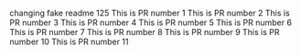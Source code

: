 changing fake readme 125
This is PR number 1
This is PR number 2
This is PR number 3
This is PR number 4
This is PR number 5
This is PR number 6
This is PR number 7
This is PR number 8
This is PR number 9
This is PR number 10
This is PR number 11
